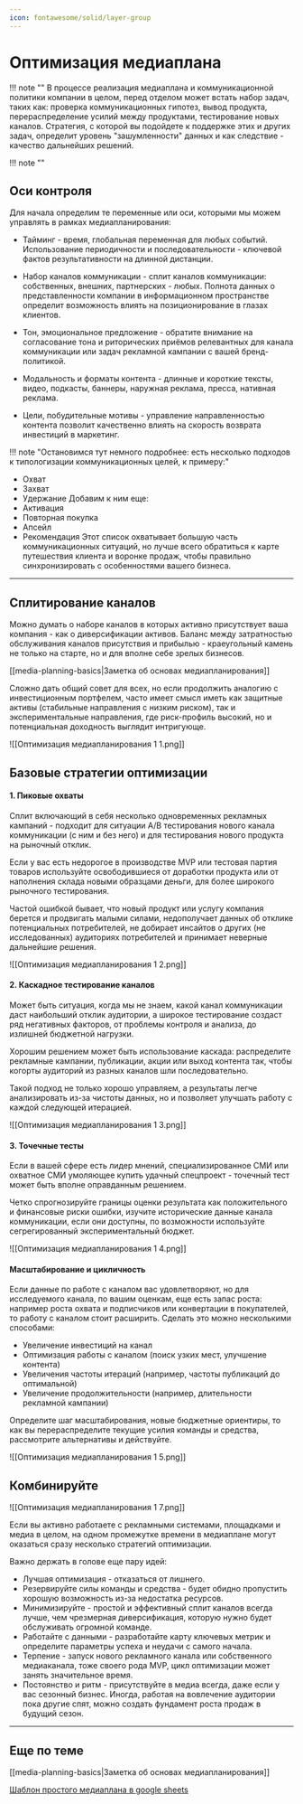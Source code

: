 ```yaml
---
icon: fontawesome/solid/layer-group
---
```


# Оптимизация медиаплана

!!! note ""
В процессе реализация медиаплана и коммуникационной политики компании в целом, перед отделом может встать набор задач, таких как: проверка коммуникационных гипотез, вывод продукта, перераспределение усилий между продуктами, тестирование новых каналов. Стратегия, с которой вы подойдете к поддержке этих и других задач, определит уровень "зашумленности" данных и как следствие - качество дальнейших решений.

!!! note ""

## Оси контроля
Для начала определим те переменные или оси, которыми мы можем управлять в рамках медиапланирования:

* Тайминг - время, глобальная переменная для любых событий. Использование периодичности и последовательности - ключевой фактов результативности на длинной дистанции.

* Набор каналов коммуникации - сплит каналов коммуникации: собственных, внешних, партнерских - любых. Полнота данных о представленности компании в информационном пространстве определит возможность влиять на позиционирование в глазах клиентов.

* Тон, эмоциональное предложение - обратите внимание на согласование тона и риторических приёмов релевантных для канала коммуникации или задач рекламной кампании с вашей бренд-политикой.

* Модальность и форматы контента - длинные и короткие тексты, видео, подкасты, баннеры, наружная реклама, пресса, нативная реклама.

* Цели, побудительные мотивы - управление направленностью контента позволит качественно влиять на скорость возврата инвестиций в маркетинг.  

!!! note "Остановимся тут немного подробнее: есть несколько подходов к типологизации коммуникационных целей, к примеру:"
- Охват
- Захват
- Удержание
Добавим к ним еще:
- Активация
- Повторная покупка
- Апсейл
- Рекомендация
Этот список охватывает большую часть коммуникационных ситуаций, но лучше всего обратиться к карте путешествия клиента и воронке продаж, чтобы правильно синхронизировать с особенностями вашего бизнеса.

---

## Сплитирование каналов
Можно думать о наборе каналов в которых активно присутствует ваша компания - как о диверсификации активов. Баланс между затратностью обслуживания каналов присутствия и прибылью - краеугольный камень не только на старте, но и для вполне себе зрелых бизнесов.

[[media-planning-basics|Заметка об основах медиапланирования]]

Сложно дать общий совет для всех, но если продолжить аналогию с инвестиционным портфелем, часто имеет смысл иметь как защитные активы (стабильные направления с низким риском), так и экспериментальные направления, где риск-профиль высокий, но и потенциальная доходность выглядит интригующе.

![[Оптимизация медиапланирования 1 1.png]]
## Базовые стратегии оптимизации

#### 1. Пиковые охваты
Сплит включающий в себя несколько одновременных рекламных кампаний - подходит для ситуации A/B тестирования нового канала коммуникации (с ним и без него) и для тестирования нового продукта на рыночный отклик.


Если у вас есть недорогое в производстве MVP или тестовая партия товаров используйте освободившиеся от доработки продукта или от наполнения склада новыми образцами деньги, для более широкого рыночного тестирования.

Частой ошибкой бывает, что новый продукт или услугу компания берется и продвигать малыми силами, недополучает данных об отклике потенциальных потребителей, не добирает инсайтов о других (не исследованных) аудиториях потребителей и принимает неверные дальнейшие решения.


![[Оптимизация медиапланирования 1 2.png]]

#### 2. Каскадное тестирование каналов
Может быть ситуация, когда мы не знаем, какой канал коммуникации даст наибольший отклик аудитории, а широкое тестирование создаст ряд негативных факторов, от проблемы контроля и анализа, до излишней бюджетной нагрузки.

Хорошим решением может быть использование каскада: распределите рекламные кампании, публикации, акции или выход контента так, чтобы когорты аудиторий из разных каналов шли последовательно.

Такой подход не только хорошо управляем, а результаты легче анализировать из-за чистоты данных, но и позволяет улучшать работу с каждой следующей итерацией.

![[Оптимизация медиапланирования 1 3.png]]

#### 3. Точечные тесты
Если в вашей сфере есть лидер мнений, специализированное СМИ или охватное СМИ умоляющее купить удачный спецпроект - точечный тест может быть вполне оправданным решением.

Четко спрогнозируйте границы оценки результата как положительного и финансовые риски ошибки, изучите исторические данные канала коммуникации, если они доступны, по возможности используйте сегрегированный экспериментальный бюджет.

![[Оптимизация медиапланирования 1 4.png]]

#### Масштабирование и цикличность
Если данные по работе с каналом вас удовлетворяют, но для исследуемого канала, по вашим оценкам, еще есть запас роста: например роста охвата и подписчиков или конвертации в покупателей, то работу с каналом стоит расширить. Сделать это можно несколькими способами:

* Увеличение инвестиций на канал
* Оптимизация работы с каналом (поиск узких мест, улучшение контента)
* Увеличения частоты итераций (например, частоты публикаций до оптимальной)
* Увеличение продолжительности (например, длительности рекламной кампании)

Определите шаг масштабирования, новые бюджетные ориентиры, то как вы перераспределите текущие усилия команды и средства, рассмотрите альтернативы и действуйте.

![[Оптимизация медиапланирования 1 5.png]]

## Комбинируйте

![[Оптимизация медиапланирования 1 7.png]]

Если вы активно работаете с рекламными системами, площадками и медиа в целом, на одном промежутке времени в медиаплане могут оказаться сразу несколько стратегий оптимизации.

Важно держать в голове еще пару идей:

* Лучшая оптимизация - отказаться от лишнего.
* Резервируйте силы команды и средства - будет обидно пропустить хорошую возможность из-за недостатка ресурсов.
* Минимизируйте - простой и эффективный сплит каналов всегда лучше, чем чрезмерная диверсификация, которую нужно будет обслуживать огромной команде.  
* Работайте с данными - разработайте карту ключевых метрик и определите параметры успеха и неудачи с самого начала.
* Терпение - запуск нового рекламного канала или собственного медиаканала, тоже своего рода MVP, цикл оптимизации может занять значительное время.
* Постоянство и ритм - присутствуйте в медиа всегда, даже если у вас сезонный бизнес. Иногда, работая на вовлечение аудитории пока другие спят, можно создать фундамент роста продаж в будущий сезон.

---
## Еще по теме

[[media-planning-basics|Заметка об основах медиапланирования]]

[Шаблон простого медиаплана в google sheets](https://docs.google.com/spreadsheets/d/1MWebFvbHEp9Ct2vPv2o2vpF18n7LUVGEPE0-6SaBfto/edit?usp=sharing)
